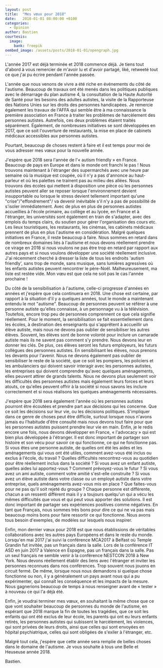 ```yaml
---
layout: post
title:  "Mes vœux pour 2018"
date:   2018-01-01 08:00:00 +0100
categories:
  - Opinion
author: Bastien
courtesis:
  image:
    bank: freepik
oembed_image: /assets/posts/2018-01-01/opengraph.jpg
---
```


L'année 2017 est déjà terminée et 2018 commence déjà. Je tiens tout d'abord à vous 
remercier de m'avoir lu et d'avoir partagé, liké, retweeté tout ce que j'ai pu 
écrire pendant l'année passée.

<amp-img class="center" width="800" height="400" src="/assets/posts/2018-01-01/opengraph.jpg" alt="Meilleurs vœux"></amp-img>

L'année que nous venons de vivre a été riche en événements du côté de l'autisme.
Beaucoup de travaux ont été menés dans les politiques publiques avec le démarrage du plan autisme 4, la consultation de la Haute Autorité de Santé pour les besoins des adultes autistes,
la visite de la Rapporteuse des Nations Unies sur les droits des personnes handicapées.
Je remercie également les travaux de l'AFFA qui semble être à ma connaissance la première association en France à traiter les problèmes de harcèlement des personnes autistes.
Autrefois, ces deux problèmes étaient traités séparément.
Également, de nombreuses initiatives se sont développées en 2017, que ce soit l'ouverture de restaurants,
la mise en place de cabinets médicaux accessibles aux personnes autistes.

Pourtant, beaucoup de choses restent à faire et il est temps pour moi de vous adresser mes vœux pour la nouvelle année.

J'espère que 2018 sera l'année de l'«&nbsp;autism friendly&nbsp;» en France. Beaucoup de pays en Europe et dans le monde ont franchi le pas&nbsp;!
Nous trouvons maintenant à l'étranger des supermarchés avec une heure par semaine où la musique est coupée, où il n'y a pas d'annonce au haut-parleur et où les palettes ne trainent pas 
au milieu des allées.
Nous trouvons des écoles qui mettent à disposition une pièce où les personnes autistes peuvent aller se reposer lorsque l'environnement devient insupportable
ou lorsque le stress devient tellement important qu'une "crise"/"effondrement"/ va devenir inévitable s'il n'y a pas de possibilité de s'isoler immédiatement.
Avec de plus en plus de personnes autistes accueillies à l'école primaire, au collège et au lycée, en France et à l'étranger, les universités sont également en train de s'adapter, avec des emplois du temps clairs, du soutien pour gérer l'organisation des cours etc.
Les lieux touristiques, les restaurants, les cinémas, les cabinets médicaux prennent de plus en plus l'autisme en considération.
Malgré quelques initiatives en France, il reste beaucoup à faire.
Nous sommes en retard dans de nombreux domaines liés à l'autisme et nous devons réellement prendre ce virage en 2018 si nous voulons ne pas être trop en retard par rapport aux autres pays et si nous voulons développer une société réellement inclusive.
J'ai récemment cherché à  dresser la liste de tous les endroits 'autism friendly', sans trop de monde, sans musique, sans lumières agressives où les enfants autistes peuvent rencontrer le père-Noël.
Malheureusement, ma liste est restée vide. Mon vœu est que cela ne soit pas le cas l'année prochaine&nbsp;! 

Du côté de la sensibilisation à l'autisme, celle-ci progresse d'années en années et j'espère que cela continuera en 2018.
Une chose est certaine, par rapport à la situation d'il y a quelques années, tout le monde a maintenant entendu le mot "autisme". Beaucoup de personnes peuvent se référer à une personne autiste qu'elles connaisse, à un personnage 
vu à la télévision. Toutefois, encore trop peu de personnes comprennent ce que cela signifie réellement.
Pour le moment, la sensibilisation se fait essentiellement dans les écoles, à destination des enseignants qui s'apprêtent à accueillir un élève autiste, mais nous ne devons pas oublier de sensibiliser les autres élèves.
Souvent, les élèves sont de bonne volonté pour inclure un camarade autiste mais ils ne savent pas comment s'y prendre. Nous devons leur en donner les clés.
De plus, ces élèves seront les futurs employeurs, les futurs collègues des personnes autistes. En sensibilisant les élèves, nous prenons les devants pour l'avenir.
Nous ne devons également pas oublier de sensibiliser le reste de la société, que ce soit les pompiers, les policiers et les ambulanciers qui doivent savoir interagir avec les personnes autistes,
les entreprises qui doivent comprendre qu'avec quelques aménagements, elles peuvent attirer de grands talents.
Nous ne devons plus seulement voir les difficultés des personnes autistes mais également leurs forces et leurs atouts, ce qu'elles peuvent offrir à la société si nous savons les inclure correctement et si nous réalisons les quelques
aménagements nécessaires.

J'espère que 2018 sera également l'année où les personnes autistes pourront être écoutées et prendre part aux décisions qui les concerne. Que ce soit les décisions sur leur vie, ou les décisions politiques.
S'impliquer dans ce genre de choses peut être difficile, surtout lorsque nous n'avons jamais eu l'habitude d'être consulté mais nous devons tout faire pour que les personnes autistes puissent prendre leur vie en main.
Enfin, je le redis encore une fois, nous devons développer en France, «&nbsp;l'advocacy&nbsp;» qui est bien plus développée à l'étranger. Il est donc important de partager son histoire 
et son vécu pour
savoir ce qui fonctionne, ce qui ne fonctionne pas. 
Si vous êtes une personne autiste, de quelles ont été les aides et les aménagements qui vous ont été utiles, comment avez-vous été inclus ou exclus à l'école, du travail&nbsp;? Quelles 
difficultés rencontrez-vous au quotidien pour être réellement inclus dans la société&nbsp;?
Si vous avez un enfant autiste, quelles aides lui apportez-vous&nbsp;? Comment prévoyez-vous le futur&nbsp;?
Si vous avez un ami autiste, comment votre amitié s'est-elle construite&nbsp;?
Si vous avez un élève autiste dans votre classe ou un employé autiste dans votre entreprise, quels aménagements avez-vous mis en place&nbsp;? Que faites-vous pour ne pas qu'il soit rejeté du groupe&nbsp;?
Chaque personne est différente, chacun a un ressenti différent mais
il y a toujours quelqu'un qui a vécu les mêmes difficultés que vous et qui peut vous apporter des solutions.
Il est donc important de partager ses expériences positives comme négatives.
En tant que Français, nous sommes très bons pour dire ce qui ne va pas mais beaucoup moins bons pour faire ressortir ce qui fonctionne.
Nous avons tous besoin d'exemples, de modèles sur lesquels nous inspirer.

Enfin, mon dernier vœux pour 2018 est que nous établissions de véritables collaborations avec les autres pays Européens et dans le reste du monde. Lorsqu'en mai 2017 j'ai suivi la conférence MCA2017 à Belfast où Temple Grandin fut invitée,
pas un français dans la salle.
Lors de la conférence IT ASD en juin 2017 à Valence en Espagne, pas un français dans la salle. Pas un seul français ne semble venir à la conférence NESTCON 2018 à New York.
Nous devons réellement établir des liens avec l'étranger et inviter les personnes reconnues dans nos conférences. Trop souvent nous jouons en circuit fermé.
De même, lorsque nous nous demandons si quelque chose fonctionne ou non, il y a généralement un pays avant nous qui a pu expérimenter, qui connaît les conséquence et les impacts de la mesure.
Nous gagnerions beaucoup de temps à nous renseigner avant de «&nbsp;tester&nbsp;» à nouveau ce qui l'a déjà été.

Enfin, je voudrai terminer mes vœux, en souhaitant la même chose que ce que vont souhaiter beaucoup de personnes du monde de l'autisme, en espérant que 2018 marque la fin de toutes les tragédies,
que ce soit les enfants qui ont été exclus de leur école, les parents qui ont eu leurs enfants retirés, les
personnes autistes qui subissent le harcèlement, les violences, qui sont privées de leurs droits, ainsi que celles qui sont envoyées en hôpital psychiatrique, celles qui sont obligées 
de s'exiler à l'étranger, etc.

Malgré tout cela, j'espère que cette année sera remplie de belles choses dans le domaine de l'autisme.
Je vous souhaite à tous une Belle et Heuseuse année 2018.

Bastien.

